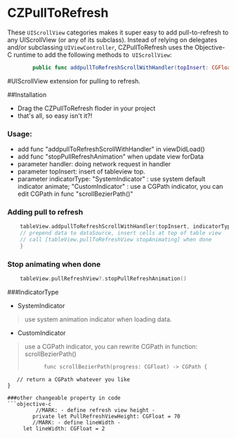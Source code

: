 # CZPullToRefresh
  These `UIScrollView` categories makes it super easy to add pull-to-refresh  to any UIScrollView (or any of its subclass). Instead of relying on delegates and/or subclassing `UIViewController`, CZPullToRefresh uses the Objective-C runtime to add the following methods to` UIScrollView`:
```swift
		public func addpullToRefreshScrollWithHandler(topInsert: CGFloat ,indicatorType: IndicatorType, actionHandler: handler)
```
#UIScrollView extension for pulling to refresh.

##Installation
 * Drag the CZPullToRefresh floder in your project
 * that's all, so easy isn't it?!

### Usage:
 * add func "addpullToRefreshScrollWithHandler" in viewDidLoad()
 * add func "stopPullRefreshAnimation" when update view forData
 * parameter handler: doing network request in handler
 * parameter topInsert: insert of tableview top.
 * parameter indicatorType: "SystemIndicator" : use system default indicator animate; "CustomIndicator" : use a CGPath indicator, you can edit CGPath in func "scrollBezierPath()"

### Adding pull to refresh
```swift
	tableView.addpullToRefreshScrollWithHandler(topInsert, indicatorType: indicatorType) {
	// prepend data to dataSource, insert cells at top of table view
    // call [tableView.pullToRefreshView stopAnimating] when done
  	}
```

### Stop animating when done
```objective-c
	tableView.pullRefreshView?.stopPullRefreshAnimation() 
```


###IndicatorType
 * SystemIndicator
 
> use system animation indicator when loading data.

 * CustomIndicator

> use a CGPath indicator, you can rewrite CGPath in function: scrollBezierPath()
>```objective-c
>		func scrollBezierPath(progress: CGFloat) -> CGPath {
       // return a CGPath whatever you like
    }
```
###other changeable property in code
```objective-c
		 //MARK: - define refresh view height -
		private let PullRefreshViewHeight: CGFloat = 70
    	//MARK: - define lineWidth -
   	 let lineWidth: CGFloat = 2
```

